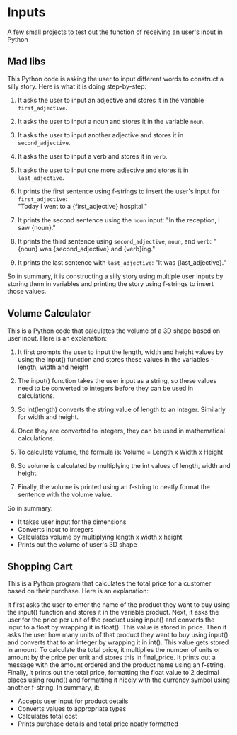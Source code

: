 # Inputs
A few small projects to test out the function of receiving an user's input in Python

## Mad libs
 This Python code is asking the user to input different words to construct a silly story. Here is what it is doing step-by-step:

1. It asks the user to input an adjective and stores it in the variable `first_adjective`.

2. It asks the user to input a noun and stores it in the variable `noun`.

3. It asks the user to input another adjective and stores it in `second_adjective`. 

4. It asks the user to input a verb and stores it in `verb`.

5. It asks the user to input one more adjective and stores it in `last_adjective`.

6. It prints the first sentence using f-strings to insert the user's input for `first_adjective`:  
"Today I went to a {first_adjective} hospital."

7. It prints the second sentence using the `noun` input:
"In the reception, I saw {noun}."

8. It prints the third sentence using `second_adjective`, `noun`, and `verb`:
"{noun} was {second_adjective} and {verb}ing."

9. It prints the last sentence with `last_adjective`:
"It was {last_adjective}."

So in summary, it is constructing a silly story using multiple user inputs by storing them in variables and printing the story using f-strings to insert those values.

## Volume Calculator
 This is a Python code that calculates the volume of a 3D shape based on user input. Here is an explanation:

1. It first prompts the user to input the length, width and height values by using the input() function and stores these values in the variables - length, width and height

2. The input() function takes the user input as a string, so these values need to be converted to integers before they can be used in calculations. 

3. So int(length) converts the string value of length to an integer. Similarly for width and height.

4. Once they are converted to integers, they can be used in mathematical calculations. 

5. To calculate volume, the formula is: Volume = Length x Width x Height

6. So volume is calculated by multiplying the int values of length, width and height.

7. Finally, the volume is printed using an f-string to neatly format the sentence with the volume value.

So in summary:
- It takes user input for the dimensions 
- Converts input to integers
- Calculates volume by multiplying length x width x height 
- Prints out the volume of user's 3D shape

## Shopping Cart
This is a Python program that calculates the total price for a customer based on their purchase. Here is an explanation:

It first asks the user to enter the name of the product they want to buy using the input() function and stores it in the variable product.
Next, it asks the user for the price per unit of the product using input() and converts the input to a float by wrapping it in float(). This value is stored in price.
Then it asks the user how many units of that product they want to buy using input() and converts that to an integer by wrapping it in int(). This value gets stored in amount.
To calculate the total price, it multiplies the number of units or amount by the price per unit and stores this in final_price.
It prints out a message with the amount ordered and the product name using an f-string.
Finally, it prints out the total price, formatting the float value to 2 decimal places using round() and formatting it nicely with the currency symbol using another f-string.
In summary, it:
- Accepts user input for product details
- Converts values to appropriate types
- Calculates total cost
- Prints purchase details and total price neatly formatted
